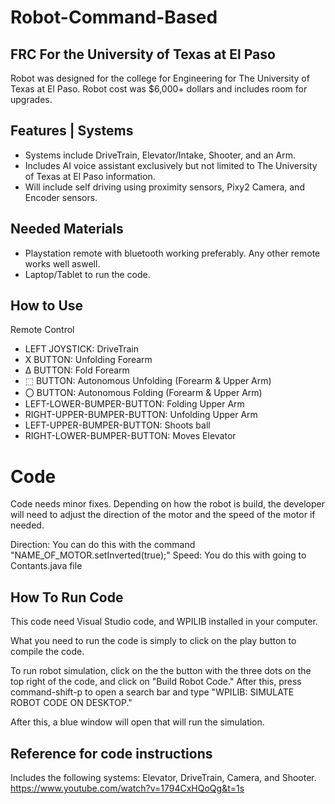 # Robot-Command-Based
## FRC For the University of Texas at El Paso

Robot was designed for the college for Engineering for The University
of Texas at El Paso. Robot cost was $6,000+ dollars and includes room for upgrades.  

## Features | Systems

- Systems include DriveTrain, Elevator/Intake, Shooter, and an Arm.
- Includes AI voice assistant exclusively but not limited to The University of Texas at El Paso information.
- Will include self driving using proximity sensors, Pixy2 Camera, and Encoder sensors. 

## Needed Materials
- Playstation remote with bluetooth working preferably. Any other remote works well aswell.
- Laptop/Tablet to run the code.

## How to Use

Remote Control
- LEFT JOYSTICK: DriveTrain
- X BUTTON: Unfolding Forearm
- ∆ BUTTON: Fold Forearm
- ⬚ BUTTON: Autonomous Unfolding (Forearm & Upper Arm)
- 〇 BUTTON: Autonomous Folding (Forearm & Upper Arm)
- LEFT-LOWER-BUMPER-BUTTON: Folding Upper Arm
- RIGHT-UPPER-BUMPER-BUTTON: Unfolding Upper Arm
- LEFT-UPPER-BUMPER-BUTTON: Shoots ball
- RIGHT-LOWER-BUMPER-BUTTON: Moves Elevator

# Code
Code needs minor fixes. Depending on how the robot is build, the developer will need to adjust the direction of the motor and the speed of the motor if needed.

Direction: You can do this with the command "NAME_OF_MOTOR.setInverted(true);"
Speed: You do this with going to Contants.java file
## How To Run Code

This code need Visual Studio code, and WPILIB installed in your computer. 

What you need to run the code is simply to click on the play button to compile the code. 

To run robot simulation, click on the the button with the three dots on the top right of the code, and click on "Build Robot Code." After this, press command-shift-p to open a search bar and type "WPILIB: SIMULATE ROBOT CODE ON DESKTOP."

After this, a blue window will open that will run the simulation. 

## Reference for code instructions
Includes the following systems: Elevator, DriveTrain, Camera, and Shooter.
https://www.youtube.com/watch?v=1794CxHQoQg&t=1s
